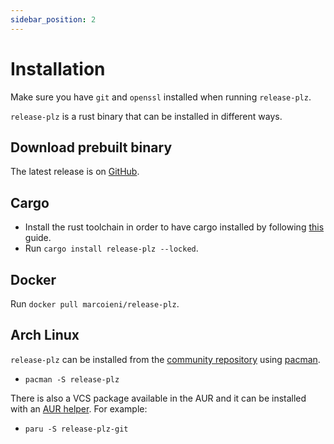 ```yaml
---
sidebar_position: 2
---
```


# Installation

Make sure you have `git` and `openssl` installed when running `release-plz`.

`release-plz` is a rust binary that can be installed in different ways.

## Download prebuilt binary

The latest release is on [GitHub](https://github.com/MarcoIeni/release-plz/releases/latest).

## Cargo

* Install the rust toolchain in order to have cargo installed by following
  [this](https://www.rust-lang.org/tools/install) guide.
* Run `cargo install release-plz --locked`.

## Docker

Run `docker pull marcoieni/release-plz`.

## Arch Linux

`release-plz` can be installed from the
[community repository](https://archlinux.org/packages/community/x86_64/release-plz/)
using [pacman](https://wiki.archlinux.org/title/Pacman).

* `pacman -S release-plz`

There is also a VCS package available in the AUR
and it can be installed with an [AUR helper](https://wiki.archlinux.org/title/AUR_helpers).
For example:

* `paru -S release-plz-git`
